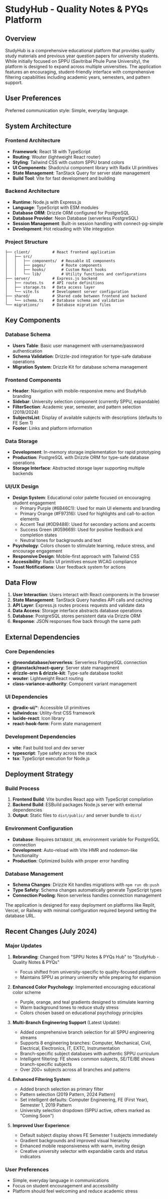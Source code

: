 # StudyHub - Quality Notes & PYQs Platform

## Overview

StudyHub is a comprehensive educational platform that provides quality study materials and previous year question papers for university students. While initially focused on SPPU (Savitribai Phule Pune University), the platform is designed to expand across multiple universities. The application features an encouraging, student-friendly interface with comprehensive filtering capabilities including academic years, semesters, and pattern support.

## User Preferences

Preferred communication style: Simple, everyday language.

## System Architecture

### Frontend Architecture
- **Framework**: React 18 with TypeScript
- **Routing**: Wouter (lightweight React router)
- **Styling**: Tailwind CSS with custom SPPU brand colors
- **UI Components**: Shadcn/ui component library with Radix UI primitives
- **State Management**: TanStack Query for server state management
- **Build Tool**: Vite for fast development and building

### Backend Architecture
- **Runtime**: Node.js with Express.js
- **Language**: TypeScript with ESM modules
- **Database ORM**: Drizzle ORM configured for PostgreSQL
- **Database Provider**: Neon Database (serverless PostgreSQL)
- **Session Management**: Built-in session handling with connect-pg-simple
- **Development**: Hot reloading with Vite integration

### Project Structure
```
├── client/          # React frontend application
│   ├── src/
│   │   ├── components/  # Reusable UI components
│   │   ├── pages/       # Route components
│   │   ├── hooks/       # Custom React hooks
│   │   └── lib/         # Utility functions and configurations
├── server/          # Express.js backend
│   ├── routes.ts    # API route definitions
│   ├── storage.ts   # Data access layer
│   └── vite.ts      # Development server configuration
├── shared/          # Shared code between frontend and backend
│   └── schema.ts    # Database schema and validation
└── migrations/      # Database migration files
```

## Key Components

### Database Schema
- **Users Table**: Basic user management with username/password authentication
- **Schema Validation**: Drizzle-zod integration for type-safe database operations
- **Migration System**: Drizzle Kit for database schema management

### Frontend Components
- **Header**: Navigation with mobile-responsive menu and StudyHub branding
- **Sidebar**: University selection component (currently SPPU, expandable)  
- **FilterSection**: Academic year, semester, and pattern selection (2019/2024)
- **SubjectsList**: Display of available subjects with descriptions (defaults to FE Sem 1)
- **Footer**: Links and platform information

### Data Storage
- **Development**: In-memory storage implementation for rapid prototyping
- **Production**: PostgreSQL with Drizzle ORM for type-safe database operations
- **Storage Interface**: Abstracted storage layer supporting multiple backends

### UI/UX Design
- **Design System**: Educational color palette focused on encouraging student engagement
  - Primary Purple (#6B46C1): Used for main UI elements and branding
  - Primary Orange (#F97316): Used for highlights and call-to-action elements  
  - Accent Teal (#0D9488): Used for secondary actions and accents
  - Success Green (#059669): Used for positive feedback and completion states
  - Neutral tones for backgrounds and text
- **Psychology**: Colors chosen to stimulate learning, reduce stress, and encourage engagement
- **Responsive Design**: Mobile-first approach with Tailwind CSS
- **Accessibility**: Radix UI primitives ensure WCAG compliance
- **Toast Notifications**: User feedback system for actions

## Data Flow

1. **User Interaction**: Users interact with React components in the browser
2. **State Management**: TanStack Query handles API calls and caching
3. **API Layer**: Express.js routes process requests and validate data
4. **Data Access**: Storage interface abstracts database operations
5. **Database**: PostgreSQL stores persistent data via Drizzle ORM
6. **Response**: JSON responses flow back through the same path

## External Dependencies

### Core Dependencies
- **@neondatabase/serverless**: Serverless PostgreSQL connection
- **@tanstack/react-query**: Server state management
- **drizzle-orm & drizzle-kit**: Type-safe database toolkit
- **wouter**: Lightweight React routing
- **class-variance-authority**: Component variant management

### UI Dependencies
- **@radix-ui/***: Accessible UI primitives
- **tailwindcss**: Utility-first CSS framework
- **lucide-react**: Icon library
- **react-hook-form**: Form state management

### Development Dependencies
- **vite**: Fast build tool and dev server
- **typescript**: Type safety across the stack
- **tsx**: TypeScript execution for Node.js

## Deployment Strategy

### Build Process
1. **Frontend Build**: Vite bundles React app with TypeScript compilation
2. **Backend Build**: ESBuild packages Node.js server with external dependencies
3. **Output**: Static files to `dist/public/` and server bundle to `dist/`

### Environment Configuration
- **Database**: Requires `DATABASE_URL` environment variable for PostgreSQL connection
- **Development**: Auto-reload with Vite HMR and nodemon-like functionality
- **Production**: Optimized builds with proper error handling

### Database Management
- **Schema Changes**: Drizzle Kit handles migrations with `npm run db:push`
- **Type Safety**: Schema changes automatically generate TypeScript types
- **Connection Pooling**: Neon serverless handles connection management

The application is designed for easy deployment on platforms like Replit, Vercel, or Railway with minimal configuration required beyond setting the database URL.

## Recent Changes (July 2024)

### Major Updates
1. **Rebranding**: Changed from "SPPU Notes & PYQs Hub" to "StudyHub - Quality Notes & PYQs"
   - Focus shifted from university-specific to quality-focused platform
   - Maintains SPPU as primary university while preparing for expansion

2. **Enhanced Color Psychology**: Implemented encouraging educational color scheme
   - Purple, orange, and teal gradients designed to stimulate learning
   - Warm background tones to reduce study stress
   - Colors chosen based on educational psychology principles

3. **Multi-Branch Engineering Support** (Latest Update):
   - Added comprehensive branch selection for all SPPU engineering streams
   - Supports 8 engineering branches: Computer, Mechanical, Civil, Electrical, Electronics, IT, EXTC, Instrumentation
   - Branch-specific subject databases with authentic SPPU curriculum
   - Intelligent filtering: FE shows common subjects, SE/TE/BE shows branch-specific subjects
   - Over 200+ subjects across all branches and patterns

4. **Enhanced Filtering System**:
   - Added branch selection as primary filter
   - Pattern selection (2019 Pattern, 2024 Pattern)
   - Set intelligent defaults: Computer Engineering, FE (First Year), Semester 1, 2019 Pattern
   - University selection dropdown (SPPU active, others marked as "Coming Soon")

5. **Improved User Experience**:
   - Default subject display shows FE Semester 1 subjects immediately
   - Gradient backgrounds and improved visual hierarchy
   - Enhanced mobile responsiveness with warm, inviting design
   - Creative university selector with expandable cards and status indicators

### User Preferences
- Simple, everyday language in communications
- Focus on student encouragement and accessibility
- Platform should feel welcoming and reduce academic stress